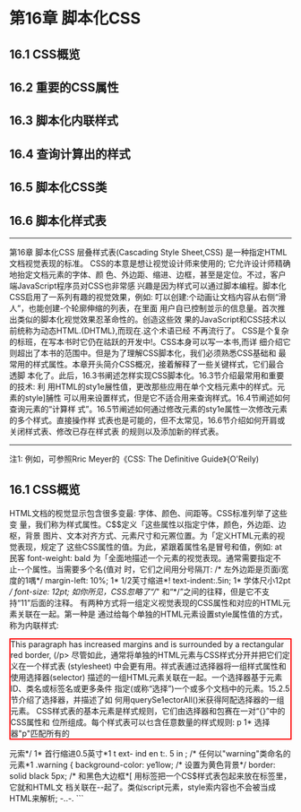 # 第16章 脚本化CSS  
##  16.1 CSS概览  
##  16.2 重要的CSS属性  
##  16.3 脚本化内联样式  
##  16.4 查询计算出的样式  
##  16.5 脚本化CSS类  
##  16.6 脚本化样式表  
---
第16章
脚本化CSS
层叠样式表(Cascading Style Sheet,CSS) 是一种指定HTML文档视觉表现的标准。
CSS的本意是想让视觉设计师来使用的; 它允许设计师精确地抬定文档元素的字体、颜
色、外边距、缩进、边框，甚至是定位。不过，客户端JavaScript程序员对CSS也非常感
兴趣是因为样式可以通过脚本编程。脚本化CSS启用了一系列有趣的视觉效果，例如:
叮以创建:个动画让文档内容从右侧“滑人”，也能创建-个轮廓伸缩的列表，在里面
用户自已控制並示的信息量。首次推出类似的脚本化视觉效果忍革命性的。创造这些效
果的JavaScript和CSS技术以前统称为动态HTML.(DHTML},而现在.这个术语已经
不再流行了。
CSS是个复杂的标班，在写本书时它仍在祜跃的开发中!。CSS本身可以写一本书,而详
细介绍它则超出了本书的范围中。但是为了理解CSS脚本化，我们必须熟悉CSS基础和
最常用的样式属性。本章开头简介CSS概况，接着解释了一些关键样式，它们最合透脚
本化了。此后，16.3书阐述怎样实现CSS脚本化。16.3节介绍最常用和重要的技术: 利
用HTML的sty1e展性值，更改那些应用在单个文档元素中的样式。元素的style]脯性
可以用来设置样式，但是它不适合用来查询样式。16.4节阐述如何查询元素的“计算样
式”。16.5节阐述如何通过修改元素的sty1e属性一次修改元素的多个样式。直接操作样
式表也是可能的，但不太常见，16.6节介绍如何开肩或关闭样式表、修改已存在样式表
的规则以及添加新的样式表。

---

注1:
例如，可参照Rric Meyer的《CSS: The Definitive Guide》{O'Reily)

##  16.1 CSS概览  

HTML文档的枧觉显示包含很多变最: 字体、颜色、间距等。CSS标准列举了这些变
量，我们称为样式属性。C$$定义「这些属性以指定宁体，颜色，外边距、边枢，背景
图片、文本对齐方式、元素尺寸和元罴位置。为「定义HTML元素的视觉表现，规定了
这些CSS属性的值。为此，紧跟着属性名是冒号和值，例如:
at
民客
font-weight: bald
为「全面地描述一个元素的视觉表现。通常需要指定不止--个属性。当需要多个名{值对
时，它们之间用分号隔丌:
/* 左外边距是页面i宽度的1喁*/
margin-left: 10%;
1* 1/2芙寸缩进*!
text-indent:.5in;
1* 学体尺小12pt */
font-size: 12pt;
如你所见，CSS忽略了“/*" 和“*/”之间的往释，但是它不支持“11”后面的注释。
有两种方式将一组定义视觉表现的CSS属性和对应的HTML元素关联在一起。第一种是
通过给每个单独的HTML元素设置style属性值的方式，称为内联样式:
<p style="marg;n: 20px; border: solid red 2px;">
This paragraph has increased margins and is surrounded by a rectangular red border,
(/p>
尽管如此，通常将单独的HTML元素与CSS样式分开并把它们定义在一个样式表
(stylesheet) 中会更有用。祥式表逋过选择器将一组样式属性和使用选择器(selector)
描述的一组HTML元素关联在一起。一个选择器基于元素ID、类名或标签名或更多条件
指定(或称“选择”)一个或多个文档中的元素。15.2.5节介绍了选择器，并描述了如
何用querySe1ectorAll()米获得阿配选择器的一组元素。
CSS样式表的基本元素是样式规则，它们由选择器和包赛在一对“{}”中的CSS属性和
位所组成。每个样式表可以乜含任意数量的样式规则:
p
1* 选择器"p"匹配所有的<p>元索*/
1* 首行缩进0.5英寸*1
t ext- ind en t:. 5 in ;
/* 任何以"warning"类命名的元素*1
.warning {
background-color: ye1low; /* 设置为黄色背景*/
border: solid black 5px; /* 和黑色大边框*[
用<style>和</style>标签把一个CS$样式表包起来放在<head>标签里，它就和HTML文
档关联在--起了。类似script元素，style索内容也不会被当成HTML来解析;
-..-.
```
<html>
<head><title>Test Document</tit1e>
<style>
body{ margin-1eft: 30pX; maIgin-right: 15px; background-color: #fffffff }
p{ font-size; 24px; }
</style>
</head>
<body><p>Testing,testing</p>
</htmI>
```
当一个样式表需要在网站的多个页面巾使用时，通常将其保存在自己的文件中较好，
这个文仆不含任何HTML标签。它可以被引人到HTML页面中。但是，不像script元
索; <sty1e>元素并役有5rc属性。为了在页面中引入样式表，在文档的<head>中使用
<link>标签:
```
<head>
<title>Test Document</tit1e>
<1ink rel="stylesheet" href="mystyles.css" type="text/css">
</head>
```
简言之，这就是CSS的工作方式。关于CSS还有几个值得理解的知识点将在以下几节中
逐一解释。  

###  16.1.1 层叠  

回想一下,在CSS里“C" 代表了“层叠”。该术语指示了应用于文档中任何给定元素
的样式规则是各个“来源”的“层叠”效果;
Web浏览器的默认样式表
文档的样式表
每个独立的HTML元素的sty1e属性
当然，sty1e属性中的样式覆盖了样式表巾的样式，并且文档的样式表中的样式覆盏了
浏览器的默认样式。任意给定元素的视觉表现可能是来自3个来源的一个样式组合。-
个元紫甚至可能匹配样式表小的多个选择器，在此情况下，所有这些选择器的关联样式
属性都将应用到该元素上。(如果不同的选择器为同一个样式属性定义了不同的值，那
么与最具体的选择器相关联的值将覆盖与不那么具体的选择器相关联的值。不过，详细
的解释超出了本书的范围。)
为显示文档元素，Web浏览器“必须”组合元素的styIe属性，包括来自文档样式表小所
有匹配的选择器的样式值。计算的结果是一组实际用于显示元素的样式属性和值。这组
值就是元素的“计篥样式”(computed style)。

###  16.1.2 CSS历史  

CSS是一个相对较老的标雀。CS51在1996年12月被采纳，它定义了具体的颜色、字体,
外边距、边框和其他的基本样式。类似Netscape 4和Jnternet Explorer 4这样的老式浏览
器极力支持CSS1。该标推的第二版(CSS2) 在1998年5月被采纳,它定义了许多高级特
性,最著名的就是支持元素的绝对定位。CSS 2.1澄清和更正了CSS 2,井且它训除了浏
览器供应商从未实现的功能。现代浏览器基本上都完全支持CSS2.1; 但是低于IE 8的IE
还有一些遴漏问题。
在CSS的后继工作中，针对版本3,CSS规恺已经分坼成各和各样的专门化模块，分别来
通过标徙化进程。可以在http://ww.w3.org/Sxyle/CSS/current-work 

中找到CSS规范和T.作
草案。  

###  16.1.3 复合属性  

某些经常在一起使用的样式属性可以组合起米使用一个特殊的复合属性。例如，font-
family.font-size和font-weight属性可以用font的复合属性值一次性设置;
fant: bold italic 24pt helvetica;
同样，border.margin和padding属性就是为元素的每条边都设聋边框、外边距和内边距
(元素和边框之间的空间) 的复合属性。例如，代替使用border属性，可以使用border-
left.border-right、bcrder-top和border-bottom憾性来独立设置边框的每条边。事奕
上，这些属性本身也是复合属性，例如，代替指定border-top.可以分别指定border-
top-color、border-top-style和border-top-width竽属性。  

###  16.1.4 非标准属性  

当浏览器厂商实现非标准CSS属性时，它们用将属性名前加了一个厂商前缀。Firefox
使用-moz-; Chrome使用-webkit-,而IE使用-ms-，它们甚至用这种方式来实现将来会
标推化的属性。有个例子是border-radius属性，它用米指定元素的圆角，在Firefox 3
和Safari 4实验性的实现中使用了前缀。一旦标惟已经充分成熟，Fircfox 4和Safari 5就
移除了前缀。直接支持border-radius。(Chrome和Opera已经支持没有前缀的bordex-
radius很长一段时间了。IE9也支持了没有前缀的border-rad1us,但是在IE 8中即使有
前缀也役有支持。)
在不同浏览器中有不同名字的CSS属性一起工作，你可能发现为一个属性定义一个类方
式比较好;
```
.radius10 {

/= 针对现代浏览器*{
bordeI-Iadius: 10px;
/* 针对FirefDx 3.X */
-mz-border-radius: 10pX;
-webki t- ba rd er- i a d iu s :10px ;
/* 针对Safari 3.2和4 *{

像这样定义一个类叫“radius10”，可以将它添加到任意需要10像素圆角的元素的类上。  
```
###  16.1.5 CSS举例  

例16-1足--个定义和使用了-.个样式表的HTML文件，它说明了标签名、类和]D的选择
器，并凡还有:个通过sty1e属性定义内联样式的示例。图16-1显示了它在一个浏览器中
是如何這染的。
张的道张通觉通道鱼的密盐数就实然速治源绝改域滥激道的遂
题Bt
Hrefox~[ 了htp :lcalho..ssexample htm! 中]
阎@圜~ !vFedbacKv
iliocalhost:8OcoFesSexaTiple ?tnl:?v{c]{ wc
Cascading Style Sheets Demo
i Warning
This is a warning! Nottce how 北t grabs.
your attention :with its bqld text and
brlght colors.Also notce that.the
heading is,centered and 垃blie italilcs,
TH$ PA RACRAPH !S CENTERED
AND AFPEARS N UPPERCASE LETTERS.
kecB we explicitly use 81:Tlin8 slyi& Lc averide 山upp8[ca89 Jellars.
图16-1;一个应用了CSS的Web页面
例16-1: 定义并使用层叠样式表
```
< he a d >
<style type="text/c5s">
/* 指定标题文本显示为蓝色、斜体*1
h1,h2{ color: blue; font-style: italic }
任 何c las s="HARN ING" 的 元栾 显 示 为 大号、加眾 文 牟,
它有很宽的外边距、黄色背景和宽的红色边惟
.WARNING {
font-we Ig ht: bol d ;
font-size: 15%;
margin: 0 1in 0 1in; 1中上右下左*/
background-color: ye11ow;
border: so1id red 8px;
4条边都是10像紊*/
padding: 10px;
class="WARNINC"的元案里面的h1或h2标签内的文本，除了蓝色，还应该居中显示
.WARNING h1,.WARNING h2{ text-align: center }
1* id="special"的元累大写、居巾显示*/
#special {
text-align; center;
text-transfoxm: uppercase;
</style>
</head>
<body>
<h1>Cascading Style Sheets Demo</h1>
<div class="WARNING">
<h2>Warning</h2>
This is a warning!
Natice how it grabs your attention with its bold text and bright colors.
Also notice that the heading is centered and in blue italics.
</div>
p id="special">
This paragraph is centered<br>
and appears in uppercase letters.<br>
< span styl e= " t ex t- t ran sform: nc ne" >
Here we explicitly use an inline style to overtide the uppercase letters.
</span)
</p>
```
<table style="border:1px solid #ccc">
<tr><td>
<h3>前沿的CSS</h3>
当我在写本章时，CSS正在进行一场变革，现代浏览器厂商正在实现一些强大的新
样式属性;bordex-radius.text-shadow、box-shadow和column-count。还有一个
革命性的CSS断特性是Web宇体: 利用CSS的@font-face规则可以下载并使用自定
义字体。(参见http://code.google.com/webfonts 

: 可以在Web上免费使用所选的字
本，并提佚了一种从Gogle的服务器下载的方便机制。)
CSS中另外一种革命性的发展是CSS过渡。这是一个规范草案，它能自动将脚本
化的CSS样式转换成乎滑的动画过渡。(当广泛地实现后，它将大大减少类似在
16.3.1节展现的需要CS$的动画代码。) 除了IE、C$S过渡在现代浏览器中都实现
了，但它的样式属性仍然需要加厂商前缀。CSS动哲的相关建议: 将使用CSS过渡
</td></tr>
</table>
作为一个定义更加复杂的动画时序的起点。CSS动画当前只有在基子Webkit的浏览
器上实现。过渡和动画在本章中都不会提到，但Wcb开发者应该引起注恋。
另外一个CSS草案是CS$变换,Web开发者也应该引起注意。它允许对任何元素应
用任意的2D仿射变换{用一个矩阵表示旋转。缩放、转换或任意组合)。所有的
现代浏览器(包括IE 9及高版本) 使用厂商前缀都支持该草策。Safari甚至支持一
个允许3])变换的扩展，但是其他厂商是否追随它们的脚步还不得而知。  

##  16.2 重要的CSS属性  

对客户端程序员来说。最重要的CSS特性是那些指定文档中每个元素的可见性、尺寸和
精确定位的属性。其他CSS扇性允许指定堆叠次序.透明度、裁剪区域、外边距、内
边距、边框和颜色。为了脚本化cSS,理解这些样式属性的工作原理是非常重要的。
表16-1做了总结，在本节以下内容中将做详细地阐述。
表16-1: 重要的CSS样式属性
描述
属性
抬定元素的定位类型
positicn
指定元素k.左边缘的位置
top、left
指定元素下右边缘的位置
bottom.right
指定元素的尺寸
width,height
指定元素相对于其他董彝元素的“堆叠次序”，定义了元
z- index
素定位的第三个维度
指定元系是否以及如何显示
display
指定元素是否可见
visibility
定义元素的“裁剪区域”，只显示元索在区域内的部分
c1ip
指定元索比分配的空间要大时的处埋方式
overf1ow
指定元素的空白和边框
margin.border.padding
指定元素的背景颜色或图片
background
捐定元紫的不透明度(或半透明应)，它足CSS3的属性,
opacity
有些浏览器支持，IL中另有他迭  

###  16.2.1用CSS定位元素  

CSS的position属性指定了应用到元素上的定位类型，如下是4个可能出现的碱性值:
static
默认属性。指定元素按照常规的文档内容流(对多数西方语言而言就是从左往右、
从卜到下) 进行定位。静态定位的元寨不能使用top、1eft和类似其他属性定位。
欲对文档元素使用CSS定位技术，必先将其position属性设置为除此之外的其他3
个属性值。  

absolute  

国
该值指定元素是相对于它包含的元素进行定位。相对于所有其他的元素，绝对定位
的元素是独立定位的，它不是静态定位的元素中文档流的一部分。它的定位要么是
相对于最近的定位祖先元素，要么是相对于文档本身。
fixed
该值指定元素是相对于浏览器窗口进行定位的。固定定位的元素总是显示在那里，
不会随着文档其他部分加滚动。类似绝对定位的元素，固定定位的元素和所有其他
元素是独立的，它不是文档流的一部分。大多数现代浏览器支持固定定位，除了
IE6。
relative
当position属性设置为relative,元素按照常规的文档流进行布局，它的定位相对
于它文档流中的位置进行调整。系统保留着元素在正常文档流中的空间，不会因为
要填充空间而将共各边合拢,也不会将元素从新的位置“推开”。
一I设置了元素的position属性为除了static以外的值，就可以通过元素的left、top.
right和bottom属性的一些组合指定元素的位置。最常用的定位技术是使用1eft和top属
性指定元素的糸边缘到容器(通常是文档本身) 左边缘的距离，元素的上边缘到容器上
边缘的距商。例如，要放置-个距离文档床、卜边缘各100像素的元素,可以在sty1e属
性中指定如下CSS样式;
<div style="position: absolute;
left: 100px; top: 100px;">
如果元素使用绝对定位，它的top和1eft属性应该解释为它是相对于其position属性
设置为除static值以外的祖先元素。如果绝对定位的元素没有定位过的祖先，则它的
就是相对于文档左上角的偏移量。如果你想
top和1eft属性使用文档坐标进行度显
相对于一个属于常规文档流中的容器绝对定位一个元素，则将容器的position指定为
relative,top和1eft指定为OPX。这就让容器变成了动态定位。仙它仍留在文档流中原
来的位置。任何绝对定位元素的子元素都相对于容器进行定位。
虽然使用left和top指定元素的左上角位置是最常见的定位方法,但也可以使用bottom利
right抬定元索相对丁容器的下和右边缘进行定位。例如，让一个元素的右下角就在文
档的右下角进行定位(假设元素没有嵌套在其他动态元素中》，使用如下样式:

position: absolute; Iight: 叩x; bottom: 0px;
定位一个元素让共右、上边缘相对于窗口方、
上边缘各10像案，并且不随文档的滚动而
滚动，可以使用如下样式:
position; fixed; right: 10pX; top: 10pX;
除了定位元素以外，CSS允许指定它们的尺寸。这通常通过指定width和height样式属性
的值完成。例如，以FHTML代码创建了一个绝对定位的空元索。它的width,height和
background-co1or属性使得它看上去显示为一个蓝色的小方块:
<d1v style="pasition: absolute; top: 10px; left: 10px;
width: 10px; height: 10px; background-color: b1ue">
</div>
另外一种指定元素的宽度的方祛是同时指定1eft和right属性。同样,通过指定top和
bottom属性来指定元素的商度。但是，如果同时指定left.right和width,那么width属
性将覆盖right属性; 如杲元素的高度重复限定，height属性优先fbottom属性。
请牢记，没必要给每一个动态元索指定以寸，某些元紊(如图片} 具有固有火寸。t而
且，对包含文本或其他流式内容的动态元素通常指定想要的宽度就足够了，让元素内容
布局来自动决定它的高度。
CSS指定位置和大小属性是有单位的。在上面的例子中，定位和尺小属性值以“PX”结
尾，代表像素。也可以使用英寸(“in”)，厘米(“cm”)、点(“pt”)和字体行
高(“em”，一种当前字体行高的度量)。
相对于使用上面的单位来指定绝对定位和尺寸; CSS也允许指定元素的位置和以寸为其
容器元素的百分比。例如，以下HTML代码创建了一个黑边框空元素，它的宽度和高度
为其容器元素(或是浏览器窗口) 的50%，居中显示;
```html
<div style="pasition: abso1ute; left: 25%; top: 25%; width; 50%; height: 50%;
bordeI: 2px so1id black">
</div>  
```

**1.第三个维度: z-index**  

如你所见，left、top.right和bottom属性是在容器元素中的二维坐标中指定X和Y坐
标。z-index属性定义了第三个维应; 它允许指定元素的堆番次序，并指示两个或多个
重森元素中的哪一个应该绘制在其他的上面。z-index默认为0，可以是正或负的整数。
当两个或多个元素重叠在--起时，它们尼按照从低到高的z-index顺序绘制的。如果重叠
元素的z-index值一样，它们按照在文档中出现的顺序绘制，也即最后一个重叠的元素显
示在最上面。
注意，z-index只对兄弟元素(例如，同-个容器的子元素) 应用堆叠效果。如果两个
元素不是兄弟元素之间的重整，那么设置它们的z-index属性无法决定哪。个显示在最
上面。相反，“必须”设置这两个重叠元素的兄弟容器的z-index属性来达到目的。
非定位元紊(例如，默认使用position: static定位) 总是以防止重桑的方式进行布
局，因此z-index.属性不会应用到它们上面。尽管如此，它们默认的z-index值为0，这意
味着z-index为止值的定位元素显示在常规文档统的上面，而z-index为负值的定位元素
显示在常规文档流的下面。  

**2.CSS定位示例; 文本阴影**  

CSS规范包含一个text-shadow萬性以在文本下产生阴影效果。许多现在的浏览器都戈
持该效果，仙是可以用CSS定位属性实现类似的效果，只要垂复输出这段文本并重新定
义以下祥式;
<1-- text-shadow属性白动产生阴影效果-.>
<span style="text-shadow: 3x 3px 1px #8">Shadowed</span>
<l-- 这里我们利用定位可以产生相同的效聚-->
<span stylen"position:relative;">_...
<!-- 这里是投射网影的文本-->
5h a dowed
<span style="position :absolute; top;3px; left:3px; z-index:=1; co1or; #868">
<l~- 这里是阴影-->
Shadowed
</span>
</span>
需要投射阴影的文本包衰在根对定位的<span>标签巾，不用设置其他定位属性，所以文
本显小在其止常的位置上。阴影位于一个绝对定位的<span>中,它包含在上面那个相对
定位的<span>中，这样z-index属性确保阴影在其文本的下面。  

###  16.2.2 边框、外边距和内边距  

CSS允许指定元素周围的边框、外边距和内边距。元素的边框是一个围绕(或部分围
绕) 元紊绘制的矩形(或者CSS3中的园角矩形)。属性还允许指定边框的样式、颜色和
厚度:
border: solid black 1px; 1* 绘制一个1像素的黑色实线边框*/
border: 3px dotted red; /$ 绘制--个3像素的红色点线边框*!
可以用单独的CSS属性指定边框的宽度、样式和颜色，也可以抬定元素的每条边的边
框。例如，要绘制元素下面的一条线，只要简单地抬定它的border-bottom属性。甚
至可以为元素的单彩边指定宽度、样式和颜色，如border-top-width和border-left-
color属性。
在C$S3中.可以通过border-radius属性指定國滑边框的所有角，也可以用更明确的属
性名设置单独的圆角。例如;
border-top-right-radius: 50px;
margin和padding属性都指定元素周田的空白空间。主要的区.别在十，margin指定边框外
面一边框和柑邻元素之间的空间,mipadding指定边框之内-
-边框和元素内容之间的
空间。外边距提供了常规文档流中(可能有边框的} 元素和它的“邻居”之间的视觉空
间。内边距保拚元索内容和它的边框在视觉上分离。如果元素内没有边框，内边距往往
也是没有必要的。如果元索是动态定位的，而不是常规文档流的-部分，它的外边距就
无火要自了。
使用margin和padding属性指定元素的外边距和内边距:
margin: 5px; padding: 5px;
也可以为元素单独的边指定外边距和内边距:
margin-1eft: 25px;
padding-bottom: 5px;
或者可以用margin和padding属性直接为元素所有的4条边指定外边距和内边距。首先指
定上边的值，然后按照顺时针方式设置: 上、右、下和左边的值。例如，以下代码显示
了给心素的4条边设置了不向的内边距值，两种方式恐等价的。
padding: 1px 2px 3px 4px;
/* 以上代码等价于以下4行代码*/
padding-top: 1px;
padding-right; 2pX;
padding-battom: 3px;
padding-left: 4PX;  

###  16.2.3 CSS盒模型和定位细节  

以上描述的margin.border和padding等样式属性在脚本化时很可能不经常使用。因为它
们是CSS盒模型(box modcl) 的一部分，而为了真止理解CSS定位属性，应该理解这个
盒模型。
图16-2说明了CSS盒模型与有边框和内边距元素的top、left.width和height等意义的
视觉解释。
图16-2显示了个绝对定位的元素嵌套在一个定位的容器元素中。容器利包含的元素都
有边框和内边距，图例说明了指定容器元素每条边的内边距和边框宽应的CSS属性。往
意外边距属性并没有图示; 外边距与绝对定位的元素无关。
420! 第16章

---
上边棍宽度
右 边框宽度
上内边距
子内容区娩
高度
容器内容区域
|左内达距
左内边距
灾度
"- *。。:
I:内法距
左边摳充良
下边框宽度
图16-2: CSS盒模型: 边框、内边距和定位属性
图16-2也包含了其他重要的信息，首先，width和height只指定了元索内容区域的尺寸，
它不包含元素的内边距或边框(或外边距) 所需的任何额外空间。为了确定有边框元素
在屏幕上的全尺寸，必须把元素的宽度加上左右两边的內边此[和左右两个边框宽度，把
元素的高度加上上下两边的内边距和上下两个边框究度。
其次，left利top属怍指定广从容器边框内侧到定位元素边框外侧的跑离。这些属性不
是从容器内容区域的左上角开始度量的，而是从容器内边距的左k角开始的。同样，
right利lbottom属忻是从容器内边跑的右下角丌始度量的。
有一个例子背楚地说明了这一点。假设已创建一个在内容|区域凶周有10像索内边距利
5像素边框的动态定位的容器元素。现假设要动态定位一个容器中的子元素。如果将其
1eft属性设置为“OPX”，你会发现子元素的左边缘正好靠在容器左边框的右边，这样
子元素覆益了容器的内边距，本意是要留出空白(指定容器内边距的目的)，而空白却
没有了。如果想在容器内容区域的左上角定位子元素，就必须将其1eft和top属性指定
沩“10px'  

**边框盒模型和bax-sizing属性**  

标准CSS盒模型规定width和height祥式属性给定内容区域的尺小，并且不包含内边距
和边框。可以称此盒榄型为“内容盒桢型”。在老版的[里和新版的CSS中都有一些例
外，在IE 6之前和当比6~8在“怪异桢式”下显示一个页而时(页面中觖少<!DOCTYPE>
或有一个不够严格的doctypel); w1dth和height属忻确是包含内边距和边框宽度的。
脚本化CSS
421

---
IE的行为是一个bug.但足IE的非标准盒模型通常也很有用。认识到这一点，CsS3引[进
了box-sizing属性，獸认值是content-box,它指定了上面描述的标准的盒模型。如果
巷换为box-sizing:border-box,浏览器将会为那个元素应用1E的盒模型，即width和
height属性将包含边框和内边距。当想以百分比形式为元素设置总体火寸，又想以像素
单位指定边框和内边距时，边框盒模梨特别有用:

box-sizing属性在当今所有的浏览器中都支持,但是还没有不带前缀通用地实现。在
Chromc和Safari中,使用-webkit-box-sizing。在Firefox中，使用moz-box-sizing。任
Opera和E 8反其更高版本中，叮以使用不带前缀的box-sizing.
边框盒模型在未来CSS3中的--个叮选乃案是使用盒千尺寸的计算!值:

在IE 帅支持使用calc()计算CSS的值，任Firefox 4为-moz-calc()。  

###  16.2.4 元素显示和可见性  

两个CSS属性影响了文档元素的可见性; visibilityildisp1ay。visibility属性很简
单: 当共值设置为hidden时,该元素不显示; 当共值设置为visible时，该元素显示。
display属性更加通用，它用来为接收它的容器捐定元素的显示类型。它指定元素是否
是块状元素、内联元素、列表项等。但是，如果display设置为none,受影晌的元素将不
显示，甚至根本没有布局。
visibility和ldisp1ay属性之间的差别可以从它们对使用静态或相当定位的元索的影响
中看到。对丁一个常规布局流中的元素，设置visibility属性为hidden使得元耘不可
见，但是在文档布局中仍保留了它的空间。类似的元素可以重复隐藏和显示而不改变
文档布局。但是，如果元素的disp1.ay属性设置为none,在文档布局中不再给它分配空
间，它各边的元素会合拢，就当它从来不存在。例如，在创建展开和折叠轮廓的效果时
display属性很有用。
visibility和disp1ay属性对绝对利固定定位的元素的影响是等价的，因为这些元素都不
是文档布局的一部分。然而，作隐藏和显示定位元素时一般首选visibility属性。
往意,用visibility和disp1ay属性使得冗素不可见没什么意义，除非便用JavaScript动
态设置这些属性让元素在某-_刻叮见! 将在本章后续内容中看到如何实现这种技术。  

###  16.2.5 颜色、透明度和半透明度  

可以通过CSS的color属性捐定文档元素包含的文本的颜色，并叮以用background-color
属性指定你何元素的背景颜色。早些时候，我们看到叮以用border-color或bordex复合
萬性指定元素边框的颜色。
好
针对边框的讨论包含一些例f,使用常见颜色的英文名字(如“red”和“black”) 来
直接指定边框的颜色。CSS支持若干英文颜色名宇，但是在CSS中更一般的捐定颜色的
沿必是使用十六进制数分别指定组战颜色的红、绿和蓝色分量，每个分量可以使用--位
或两位数字。例如:
#00000
/* 黑色*/
/* 点色*/
#fff
/* 亮红色*/
Hf00
/* 黑噼不饱和蓝色*1
#404080
浅灰色*
#cCC
CSS3也为指定RGBA色彩空间(红、绿、蓝色值加上指定颜色透明度的alpha值) 日
的颜色定义了语法。所有现代的浏览器(除了1E) 都支持RGBA，期待在IE 9川!也能
支持。CSS3也定义了对HSL (色相一饱和度一值) 和HSLA颜色规范的支持。它们在
Firefox、Safari和Chromc印I都支持，除了lE。
CSS允许指定元素确切的位置、尺寸、背景颜色和边框颜色，因为能绘制矩形和(当减
少高度和宽度时) 水平.垂直线条它有了基本的图形能力。本书上一版本包含了一个利
用CS$图形的柱状图例子,但在本书中它被<canvas>元素扩展的属性所替代。(参见第
21章吏多关于脚本化客户端图形的内容。
除了background-color属性，也可以为元素指定背最图像。background-inage属性指定
使用的图像，background-attachment.background-position和background-repeat属性
指定如何绘制该图像的一些高级细节。复合属性background允许一起指定这些属性值。
利用这些背景图像属性可以创建有趣的视觉效果，介绍它们超出了本书的范围。
如來没有为元萦指定背景颜色或图像，它的背景通常透明，理解这点非常重要。例如，
如來一个<div>绝对定位在常规文档流中一些已存在的文本上方，默认情况下，文本将
透过<div>元索显示出来。如果<div>同时包含了自已的文本，字母将重遵在一起而变得
模糊不清。尽管如此，默认情况下不是所有的元素都是透明的。例如，具有透明背景的
表单元素看起来不透明，并且元素(如<button>) 有默认的背景颜色。用background-
color属性可以覆盖默认颜色，如果强烈要求可以将其显式设置为“transparent"
到目前为止所讨论的透明度其实是非此即彼的: 元素的背景不是全透明就是全不透明
的。指定元素(内容的前最和背最) 为半透明也是可能的(示例见图16-3)。用C:SS3的
opacity属性来处理，该属怍值是(~ 1之间的数字，1代表100%不透明(默认值)，而
0代表0%不透明(或100%透明)。opacity属性在当今所有浏览器中都支持，除了1F。
IE提供类似的可选方式: 1E特有的filter属性。让元素75%不透明，可以使用以下CSS
样式;
/* 透明度，C553标准属性*/
opacity:.75;
filter: alpha(opacity=75}; /* IE透明度，往意没有小数点*/  

###  16.2.6 部分可见:overflow和clip  

visibility属性可以让文档元索完全隐發。iuoverf1ow利lclip属性允许只显示元素的一部
分。overflow属性指定内容超出元素的大小{例如，用width和height样式禹性抬定) 时
该如何显示。该属性允许的值和含义如下所示:
visible
默认值。如果斋要，内容可以益出并绘制在元素的边框的外面。
hidden
裁剪掉和隐藏遊出的内容，即在元素尺寸和定位属性值定义的父域外不会绘制
内容。
SC ZO11
元索一直显示水平和垂直滚动条。如果内容超出元素尺寸，允许用户通过滚动来查
看额外的内容。此属性俏负贞文档在计算机屏幕中的尿示，例如，打印纸质文档时
滚动条是没有意义的。
auto
壤动条只在内容超出元蓊尺寸时显示，而非一直显示。
ovexf1ow属性允诈指定当内容超出元素边框时该如何显示，而c1ip属性确圳地指定了应
该显示元素的哪个部分，它不管元素是否溢出。在创建元素渐进显示的脚本效果时候该
属性特别有用。
c1ip属性的值捐定了元素的裁剪区城。在CSS2中，裁剪区城是矩形的，不过clip属性的
语法预留了开放的可能，该标准将米的版本将支持除了炬形以外其他形状的裁剪。clip
属性的语祛是:
rect{top right botto Ieft}
相对于元索边框的左上角，top.right.bottom和1eft 4个值指定了裁剪矩形的这界。
例如，要只显示元素的100 X 100像素大小部分，可以赋予该元素style属性:
sty1e="cl1p: rect(opx 100px 100pX 0px);"
注意，圆括号中的4个值足长度: 所以“必须”包含明确的单位，如PX代表像素。不允
许使用百分比。可以指定负值，让裁剪区城超出为尤素指定的边框凡寸。也可以为任何
4个值使用auto关键字来指定裁剪|x城的边缘就是元素边框的对应边缘。例如，用style
属性指定只显示元素最片边的100像素:
5tyle="clip: Iect(auto 100px auto autp);"
注意，值之间没有逗号，哉剪区域从上边缘卅始顺时针设置。将c1ip设置为auto来停用
裁剪功能。  

###  16.2.7 示例: 重叠半透明窗口  

本节用- 个展示很多讨论过的CSS属性的例「来结束。例16-2用CSS在浏览器窗口中创
建滚动、重叠和半透明的视觉效果。视觉效果如图16-3所示。
Firefbxv 门http /calho..O/windows.hbml /..._.......................___
oe
华:
Whtlp://calhost:B000ow vigC v 业通僵圜~ 如vFeedbackw
.ThIs z another window.亲
z~index puts i on top of thfo
other one.i CSS :styles 立ake its
eotent-aF6&pangHuoout tn.!
hoowore
browsers; that support th时，
图16-3; 用CSS创建的窗口
例子代码不包含JavaScript代码和事件处理程序，因此无法和窗口进行交互(除了可以滚
动它们)，但是足以证明CSS可以达到的强大效果。
例16-2: 用CSS显示窗口
```
< 1DOCTYPE html>
<head>
<style type="text/css">
/$*
This is 日csS stylesheet that defines three style rules that' we use
effect ，.
dy of the document to ceate a
int
e bo
"window" visua]
The rules use positicning properties to set the overall size of the vindow
and the psition of its components.Changing the size of the window
requires careful changes to position1ng properties in all three zules.
div.window{ /* 指定窗口的尺寸和边框*/
/* position在其他地方指定*}
positian: absolute;
width: 300px; height: z00px;/* 窗口尺寸，不含边框*/
border: 3px outset gray;
/* 往总3D"outset" 边框效果*{
div.titlebar{ !* 指定标题栏的定位、尺寸和栉式*/
/* 它是定位元素*!
position: absolute;
/* 标题栏18px + 内边距利边框*1
top: 0px; height: 18px;
290 + 5px 左、右内边距山300 */
width: 290px;
/半标题栏颠色*/
background-color: #aa;
border-bottom: groove gray 2px; /* 标题栏只有底部边框，
padding: 3px 5px 2px 5px; /* 顺时针值: top.xight.bottom.left */
font: bold 11pt sans-serlf; /* 标题栏字体*!
div,content{ /* 指定窗口内容的尺寸、定位和滚动*/
它是定位元泰*|
position: absolute;
/* 18px标陋+2px边框+3px+2px内边距申
top: 25PX:
/* 200px总共-25PX标题栏~10px内边昨*/
height: 165px;
/* 300px宽|- 10px内边距*1'
width: 290px;
5Dx;
padding
4条边上都有空间*/
*/
1* 如果需娑显示禳动条*/
overflow; auto;
background-co1or: #fff;
/* 歇认闩色背戢*/
div.translucent {/" 此类让: 窗口部分透阴*/
/* 适明度标徜样式*1
pacity:-75;
filter: alpha(opacity=75); /* IE的透明变*!
<1sty1e>
</head>
<body>
<!..定 义一个窗口:"window' div有一个标题栏和-->
<!-~ 尖内是一个内容div。往意，如何设買定位-->
<!--一个扩充丁样式表的style属坐-->
<div class="window" sty1e=
eft: 10pX; top: 10pX; Z-index; 10;">
<d1v class="titlebar">Test Nindow</div>
<div class="content">
1<br>2<br>3<br>4<br>5<br>6<br>7<br>8<br>9<br>0<br><!-- 者千行-- >
1<br>2<br>3<br>4<bI>5<br>b<br>7<br>8<br>9<bI>0<br><!-展示滚动-->
< /d iv>
</div>
<!-- 定义另--个窗口: 用不同的定位、颜色和宁体重量-->
<div class="window" style="left: 75px; tap: 110px; z-index: 20;">
<div class="titlebaI">Anothet Windaw</div>
<div class"content translucent"
s ty le="ba c kgIo un d- co 1o r :#c c c; font-we igh t :bol d ;" >
This is another window.Its <tt>z-index</tt> puts it on top of the other one.
C$S styles make its content area translucent; in browsers that support that.
< /div>
州
</div>
```
该例子主要的不足是样式表将所有窗口的尺寸固定了。山丁窗口的标题栏和内容部分
“必须”在整个窗口中精确地定位，因此“个窗口凡寸的变化需要改变定义在样式表的
二条规则巾的各种定位属性的值。这对千- 个静态HTML文档很难做到，如果使用脚本
来设置所有必要属性值并不是很难。该主题将在下:节中探讨。  

##  16.3 脚本化内联样式  

脚本化CSS最直截了当的方法就是更改单独的文档元素的sty1e属性。类似人多数HTML
属性，sty1e也是元素对象的属性，它可以在JavaScript中操作。但是style属性不同寻
常:它的值不是字符串，f是一个CSSStylcDcclaration对象。该sty1e对象的JavaSeript
属性代表了HTML代码中通过style指定的CSS属蚀。例如，让元泰e的文本变成大殳.
加粗和蓝色，叮以使用如下化码设置font-size.font-weight和color等样式属性对应的
JavaScrip!属性:
```
e.style.fontSize= "24pt";
e.style.fontWeight ="bold";
e.sty1e.co1or = "blue";
```

<table style="border:1px solid #ccc">
<tr><td>
<h3>名字约定;JavaScript中的CSS属性</h3>
很多CSS禅式属性(如font-size) 在名字中包含连宇符。在JavaScript中,连宇符
是减号，所以不能书写以下表达式:
e.style.font-size="24pt*; !! 话祛错误!
因此，CSSSty1eDeclaration对象中的属性名和实际的CSS腾性名有所区别。如采
一个CSS属性名包含一个或多个连字将，CSSSty1eDec1aralivn属性名的格式应该
是移除连字符，将每个连宇符后面紧接着的宇母大等。这样。CSS属性border-
left-width的值在JavaScript 中通过borderL.eftWidth属性进行访问，CSS属性font-
family的值用如下代码访问:
e. s ty le. font Fam ily =" san s- sexif" ;
另外，当一个CSS属性(如f1oat属性) 在JavaScript中对应的名字是保留字
时，在之前加“css" 前缀来创建合法的CSSStyleDeclaration名字。由此，使用
CS$StyleDeclaration对象的cssFloat属性米设置或查询元案的CSS f1oat属性。
</td></tr>
</table>
使用CSSStyleDeclaration对象的sty1e属性时，记住所有的值都应该是字符串。岱样式表
或(HTML} style属性中，可如下书写:
position; absolute; font-family: sans-serif; background-colar: #fffff;
用JavaScript为元素e完成问样的事悄，需将值放在引号中;
e.style.position = "absolute";
“
e.style.fontFamily u"sans-serlf";
e.style.backgroundColor= “#fffff;
往意，分号在宇符申的外面，它们只是JavaScrip中常规的分号，CSS样式表中使用分号
并不是用JavaScript设置的宁符申值的、部分。
而且，记住所有的定位属性都需要包含单位。因此，如下代码设置1eft属性是错误的:
1l 错误」它是数字而不是字符审
e.style.left 土300;
11错误; 觖少单位
e.$ty1e.left= "300";
在JavaScript中设墅样式属性就像在样式表里一样，单位是必需的。设置元素e的1eft属
性值为300像素的正确做法是;
e.sty1e.1eft = "300px";
如果通过计算的值来设置left属性，需要保证任最后增加单位:
e,sty1e.left= (xO + left_margin + left_border + left_padding) +"px" ;
注意,作为加k字符串单位的副作用，计算的数值结果会转换成字符串。
回想下，‘些CSS属性(如margin) 恳margin-top.margin-zight、maxgin-bottom和
margin-1eft的复合属性。CSSSty1eDeclaration对象也有与之对应的复合属性。例如，也
能像这样设置margin属性:
e.style.margin = topHargin +“PX“+ rightMargin +"
bottomMargin + "px “+ leftHargIn +"px";
独立设置4个margin属性位更加便捷:
e.style.marginT叩口topMaxgin +"px";
"px";
e.style.marginRight= IightHargin +
第16章
428 |

---
e.sty1e.maginBottom = bottom'argin +"px";
e.sty1e.marginLeft = lefthTgin +"px"
ITML元素的sty1e属性是它的內联样式，它覆盖在样式表中的任何样式说明。内联榉式
般在设置样式值时非常有用，就像上面的例子4!所做的一样。CSSS(ylcDeclaration对
象的属性叮以理解为化表内联样式，但是它只返回有意义的值; JavaScript代码已经设置
过的彼或者HTML元素显式设置了想妥的内联祥式的值。例如，文档可能包含一个样式
表以设置所有段落的左外边距为30像素，似是当在读取段落元素的marginLeft属性时。
会得到-- 个空宁符串，除非该段落有个sty1e属性覆盖了样式表中的设置。
读取元素的内联样式特别困难，对sty1e属性来说须包含单位，对复合属性来说: 花貞
正使用这些值的时候。代码不得不包含非同寻常的CSS解析能力。总之，元素的内联样
式只在设置样式的时候有用，如果需要查询元素的祥式，就要使用计算样式，这将在16.4节中讨论。
有时，发现作为单个字符串值来设置或查询元素的内联样式反而比作为
CSSStyleDeclaration对象更加简单。为此，可以使用元素的getAttribute()和
setAttribute( )方法或CSSStyleDeclaration对象的cssText属性来实现:
11两考都可设置e的样式属性为宇符申5
e,setAttribute("style"; s};
e.style.cssText = 5;
11两者邵可查询元索的内联烊武
s= e,getAttribute("style"};
= e.style.cssText;
CSS动画
脚本化的CSS最常见的用途之一是产生视觉动画效果。使用setTimeout()或
setInterval() (见14.1节) 重复调用两数来修改元素的内联样式达到目的。例16-3用
两个函数shake()和fadeQut()来举例说明。shake()将元隶从一边到另一边快速移动或
“震动”，例如，当输入无效的数据叶，它吸引用户的注意力。fade0ut{)通过指定的时
间(默认是500亳秒) 降低元素的不透盯度; 使得元素谈出和消失。
例16-3: CSS动画
/ 将e转化为相对定位的元素，伙之左布“震动”
l! 第一个参数可以是元来对象或者元素的id
!1如果第二个参数是迫数，以e为参数，它将在动画结束时调用
11第三个蜜数指定e哀动的距离，默认是5像菊
l1第四个黍教指定震动多久，默认是500毫秒
function shakc(c; oncomplete; distance,time) {
11句柄畚数
"string") e = document.getElementById(e) ;
if (typeof e===
if (!time} time = 500;
if (Idistance) distance= 5;
11保存e的原始style
var 吖iginalStyle = e.sty1e.cssText;
11使e相对定位
e.style.positlon="relative"
11往寇1动丽的开始时间
var start= (neW Date()}.getTIme();
11动画开始
aniuate()i
11丽数检查消耗的时间，并更新e的位置
11如果动画完成，它将e还谅为原始状态
11否则，它观新e的位置，安排它自身蛋新运行
function animate() {
var now = (new Date())-getTime();
11得到当前时问
// 从开始以来消耗了多长时间]?
ar elapsed = nov-start ;
1l 是总时间的几分之几?
var fraction = elapsed/time;
/1如果动画未完成
if {fraction < 1) {
11作为动画完成比例的函数，计算e的x位置
11使刖正弦函教将完成比例乘以4pd
/1所以，它亲回往复两次
var x= distance * Math.sin(fraction*4*Math.pI);
e.sty1e.left = x +"px";
1! 布25驱秒后或在总时间的最后尝试再次运行函数
// 目的是为了产生每秒40帧的动画i
setTimeout( anim 北 B ,Math. m in( 25 I t ime- elapsed)) ;
/! 否则，动画完成
else {
e.sty1e.cssText ■originalStyle // 恢复点始样式
if (oncomplete) ancomplete(e); 11调用完成后的阿调函数
11以必秒级的时闭将e从完全不透明祯出判完全透州
/1在调用丽数时似设e是完全不透明的
。
11oncomp1ete尼个可选的函数，以e为黎数，它将在动阃结束时调用
/1如果不指定time.默认为500毫秒
11该丽数在IE巾不能正常工:作，但也可以修政得能T:作，
11除了opacity,IE使用非标准的fi1ter属性
function fadeOut{e,oncomplete,time)
if (typeof e== "stxing") 巳= document.getElementById(e);
if (!t1me) time 。
500;
ll 使用Math.sqzt作为一个简单的“缓动函数”来创建动画
11精巧的非线性:开始谈出得比较快，然后缨慢了、些
VaI ease= Math.sqrt;
var start = {new Date()).getTime();
11茁意: 动画开始的忖间
andmate();
11动画开始
funct1on animate{) {
new Date())-getTime()-start; 11褙耗的时问
var elapsed=
vaI fraction= elapsed/time;
/1总时间的兀分之儿?
f (fzaction < 1){ I1如果动雨米完成
var opacity = 1- ease(fraction); 11计奠元隶的不透明度
第16章
430

---
e.style.opacity= String(opacity); 11设省在c上
11调度下-- 帧
$ ctT1me out (a nima te ;
Math,nin(25,tine-elapsed)};
11否则，动画完成
else
11使e光全透明
.style.opacity ="O";
if (ancomplete) oncomplete(e); 11调川完成后的回调呸数
shake()和fade0ut()都能接收可选的回调的数作为第二个参数，如聚指定了，当动画结
束时函数将被调用。该动画元素将作为回调函数的参数传递进去。下面的HTML代码创
建了一个按钮、当单击时，它左右震动并祯出:
<button onclicke"shake(this,fade0ut) ;">Shake and Fadec/button>
注意，shake()和fadeQut()示例闲数之间非常类似。都能作为类似CSS属性动画的模
板。客户端类库(如jQuery) 通常支持颅定义视觉效果。因此,除非想创建特别复杂
的视觉效果,实际上不用写类似shake()的动画的数。Scriptaculous是早期.个值得往
意的类库，它是为Prototype框架设计的。更多信息请访问tp://cript.aculo.us/#lhtp 

://
ycripty2.com 

/。
为了避免使用任何脚本，CSS3的过渡模块定义了在样式表中指定动画效果的方式。例
如，为了替代定义类似fadeQut()这样的闲数，可以使用如下的CSS:
.fadeable {transition: pacity.5s ease-in ]
它指定了在任何时刻“fadeable? 元素的opacity萬性会变化，该变化会任半秒内用非线
性缓动函数的动画(当前值和新值之间) 来过渡。CSS让渡还未标准化，但是乜经在
Safaril(Chrome中用-webkit-transition属性实现了一段时间。在写书的这段时间里，
Firefox 4也用-moz-transition属性支持过渡。  

##  16.4 查询计算出的样式  

元素的sty1e属性代表门元素的内联样式，它覆盖所有的样式表。它是设置C$S属性
值来改变元素的视觉表现最好的地方。但是，它在夜询沅素实际应用的样式时用处不
大。为此、你想要使用计算祥式。元素的计算样式是组属性值，它由浏览器通过把
内联样式结合所有链接样式表中所有可应用的样式规则后导出(或计算) 得到的:
它就足-组在显示元素时实际使用的属性值。类似内联样式，计算样式也是用一个
CSSSty1eDeclaration对象来表示的，区别是.让算样式是只读的。虽然不能设置这些样
脚本化C$5 :431

---
式，但为几索计算出的CSSStyleDeclaration对象确切地决定了浏览器在逭染元素时使用
的样式属性值。
用浏览器窗口对象的getComputedStyle()方祛来获得一个元素的讣算样式。此方法的第
一个参数就足要获取其计算样式的元素,第二个参数也是必需的，通常是null或空字符
串，但它也可以尼命名CSS伪对象的宇符串，如“:before”、*:after”、"first-line”
或“:first-letter”.
var title = dDcument.getElementById("section1title");
var titlestyles= window.getComputedStyle(element,null};
getComputedStyle()方法的返回值是、个CSSStyleDeclaration对象，它代花了应用在指
定元素(或伪对象) 上的所有样式。表示计算样式的CSS$tyleDeclaration对象和长示内
联样式的对象之间布一些重要的|K别:
计算样式的属性是只读的。
计算样式的值是绝对值: 类似百分比和点之类相对的单位将全部转换为绝对值。所
有指定尺寸{例如外边距大小和字体大小) 的属性都有一个以像素为度量单位的
值。该值将是一-个冠以“px" 后缀的字符申，使用时仍然需要解析它，但是不用担
心单位的解析或转换。其值是颜色的属性将以“rgb(#,#,#)”或“rgba(#,#,#,#)" 的
格式返 回。
不计算复合属性，它们只其于最基础的威性。例如，不要查询margin属性，应该使
用marginLeft和marginTop等。
计算样式的cssText属性未定义。
计算样式和内联样式可以同时使用。例164定义Jscale()利sca1eCo1or()丽数。一个用
来查询和解析指定兀素的计算文本尺寸，另一个夺询利解析元素的计算背景颜色。两个
洇数都将结果值按比例缩放并作为元素的内朕桦式设置缩放值。(这些闲数在IE 8和更
早期的版本中尤祛工作: 下面会讨论到，这些版本的正E不支持getcomputedStyle()。)
例16-4: 查泊计算祥式与设置内联样式
1! 用捐定的因子缩放元素e的文个尺寸
functin scale(e,factor) {
11用计算样式查询当前文本的尺寸
var size = paseInt(window.getComputedStyle(e,"").fontSize) ;
!1用内联样式米放人尺寸
e.style.font5ize= factor*size + "px";
!! 用指定的厌子修改元索e的背景颜色
11factors > 1颜色变院，factors < 1颜色变暗
function scalecolor(e.factor) {
第16章
432 |

---
var color= window.getComputedSty1e(e,").backgroundColar; /1查询
11解析I、只.b和a分昼
var components = color.match {1[\d\.]+/g);
/1循环I、g和b
far(var i= Q; d< 3; i++) ;
，11缩放艇 个值
Number(companents[i]) 享factor;
vaI
x= Math.round(Math.min(Math.max(x; 0); 255)); 1l 设罚边界川取整
components[i]= 5tring(x);
if (components.length== 3) 11rgb().色
e.style.backgroundColoI ="rgb(" + components.jDIn() +")";
马
/ rgba()颜色
else
e.style.backgroundColor="rgba(" + components.join() +")";
计算样式也具有欺骗性，查询’它们得到的信息也不总是如人所愿。考虑一Ffont-
fami1y属性: 为适应跨乎台可移植性，它可以接受以返号胸丌的宁体系列列表。当查询
一一个计算样式的fontFamily属性时，只能得到应用到该元素上具体的font-family样式
的值。可能返刚类似“arial,hclvetica,sans-scrit" 的值，它无祛告诉你实际使用了哪种宇
体。类似地。如果没有绝对定位元素，试图通过计算样式的top和1eft属性查询它的位
置和尺寸通常会返=“auto”值。这是个完全合让的CSS值，但大概不是你想要的。
getComputedStyle()在IE 8或更早的版本中没有尖现，俱有望在卫9中实现。在E中,
每个HTML元素有自己的currentstyle)减性，它的位是CSSStyleDeclaration对象。IE的
current$ty1e组合了内联样式和样式表，但它不是真正的计算样式，因为那些相对值都
没有转化成绝对值。杰询IE的当前样式属性会返问带相对性单位(如“%”或“em”)
的尺寸或者非精确的颜色值(如“red”)。
虽然用CSS能为文档对象指定精确的位置和尺寸，查询元素的计算样式却不是判定元素
尺寸和位置的完美方祛。另一个更简便的方法请参见15.8.2节。  

##  16.5 脚本化CSS类  

通过内联sty1e属性脚本化CSS样式的一个叮选方案尼脚本化HITML的c1ass属性值。改
变元素的c1ass就改变了应用于元素的:组样式表选择器，它能在问一耐刻改变多个CSS
属性。例如。假设想让用户对文档中单独的段落(或其他元素) 引起注意。首光，为任
意元素定义一个名为“attention" 的类:
.attention{ /* 吸引[用户注意力的样式*{
/半黄色商亮背袋*/
background- co1or: yellow;
font-weight: bold;
/* 粗体*/
border; solid black 2px;
/* 黑框*/
脚本化C55| 433

---
标识符class在JavaScript中是保留字，所以HTML属性classf:JavaScrip代码中应该可用
于使用className的JavaScript代码。如下代码设置和清除元素的className属性来为元素
添加和移除“attention" 类
function grabAttention(e){ e.cIassName= "attention"; }
function releaseAttention(e){ e.cIassName =""; }
BTML.元素可以有多个CSS类名，class属性保存了一个用空格蹒开的类名列表。
className属性是一个容易误解的名字: classNames可能更好。上面的因数假设
className属性只指定零个或一个类名，如果有多个类名就无法工作了。如果元素已经
有一个类了，为该元紊调用grabAttention()幽数将覆盖已存在的类。
HTML.5解决了这个问题，为每个元素定义了classlist属性。该属性值是DOMTokcnList
对象:一个只读的类数组对象(见7.11节)，它包含元素的单狙类名。但是，和数组元
素相比> DOMTokenList定义的方法更加重要。add()和remove()从元素的class属性卬添
加和情除一个类名。toggle()表示如果不存在类名就添加一个、否则，删除它。最后,
contains()方祛检测class属性中是否包含一个指定的类名。
类似其他DOM集合类型，DOMTokenList对象“实时地”代表「心素类名集合; 而并非
尽在查询classList属性时类名的--个静态快照。如果从元素的classList属性中获得了
个DOMTokenList对象，然后元素的className属性改变了，这些变化在标识列表申及
时可见。同样，改变标识列表，在c1assName属性中及时可见。
在写本书的这段时间里，不足现在所有的浏览器都支持c1assList属性。但是，这个重
要的功能很容易近似实现，如例16-5所示。使用类似的代码，把元素的class属性当傲一
个类名集合，使得许多脚本化CSS.T.作更加简单。
例16-5; classList(): 将className 当做一个CSS类集合
如果e有cIasslist屣性则返川它。否则，返问一个为e模l[DMTokenList API的对象
返回的对象有contains()、add( )、remove()、toggle()和toString()等方祛
来检测利私修改元索e的类集介。如染classlist)属性是原生支持的，
返回的类敬组对象有1ength和数组索引属性。模批DMTokenList不是类教组对象，
但是它有一个toArray()方祛来返回一个含元素类名的纯数组快照
function classlist(e) {
if (e.classList) return e.classlist; l! 如果e.classList存布，则返回它
1! 否则。就伪造一个
else return nEW cssClasslist(e} ;
11C5S[1assList是一个模拟D0HTokenList的Java5cript类
function CSSClassList(e){ this.e = e; }
1如果e.className包含类名c则返回true; 否则返世false
csClassList.prototype.contains= function(c) {
第16章
434l

---
11检在c是否是合祛的类名
if (c.length === 0 !I c.index0f("“) !=-1}
' + c +"');
throw new Error("Invalid class name:
11首先是常规恰查
var classes = this.e.classNaoe;
11吓含类名
(| classes) return false;
11e有一个完金匹配的类名
f (classes === c) retuzn true;
/1否则，把c白身看微一个单词，利H正则表达式揽索c
11\b任正则表达式里代我单词的边界
return classes,search("\b" + c +"'\\b") l=-1;
1如果c不存在，将c掭加到e.className中
[SSC1asslist.prototype,add = function(c){
11如果存在，什么都不微
if (this.contains(c)) return;
var classes = this.e.className;
aa"t:: Lrs
if (classes & c1asses[classes.length-1] l=""}
il 如果需要加一个空格
+C
/! 将c诱加到className中
this.e.className += C;
/! 将在e,className中出现的所有c都毋]除
CssClasslist.prototype.remave= function(c) {
检查c恳否是合法的类名
f (c,length ==z 0 |1C.index0f(" "} !■-1)
throw new Error("Invalid class name: '" + c + "'");
'I 将所有作为单词的c和多余的尾随空格全部删除
var pattern = new RegExp("'\\b" + c + "\}b\\s*",
*g") ;.
this.e.className= this.e.classNae,replace(pattern,"");
11如米c不存在。将c添加到e.className中.并返回true
/1否则，将在e.c1assName中出现的所有c都删除，井返@false
cssClassLlst.prototype.toggle = function(c) {
if (this.contains(c)){ 11如米e.className包含c
11剧除它
this.remave(c);
return false;
1! 否则、
else
this.add(c);
11添加它
retuI n tr l e;
11返回e.c1assName本身
CssClasslist.pIptotype.tostring= function(}{ return th1s.e,className; };
11返回在eclassName中的类名
cssclasslist.prototype.toArray 卫function() {
return this.e.classNae,match(/\b\w+\b/g) 11[];
一-..........--

##  16.6 脚本化样式表  

到目前为止，我们已经看到如何设置和在询CSS样式和单个元素的类名。脚本化样式表
当然也是可能的。虽然不经常这么做，但偶尔这却非常有用，本节将概述该技术。
在脚本化样式表时，将会碰判内类需要使用的对象。第:类尽元素对象，由<sty1e>利
<1ink>元素表小,两种元素包含或引用样式表。这些是常规的文档元素; 如果它们有id
属性值，可以用document.getElementById()因数来选择它们。第二类足CSSStyleSheet
对象，它表小样式表本身。document.sty1eSheets属性尽个只读的类数组对象，它包
含CSSStyleSheet对象，表示与文档关联在、起的样式表。如果为定义或引用了样式表的
<sty1e>或<1ink>元素设置title属性;位、该tit1e作为对应CSSStyleSheet对象的title萬
性就可用。
以下儿节阐述了利用这些样式、链接元素和样式农对象可以做些什么。  

###  16.6.1开启和关闭样式表  

最简单的脚本化样式表的技术也是最便捷和健壮的。<sty1e>.<1ink>元尜和
CSSStyleSheet对象都定义了一个在JavaScript中可以设置和夺询的disabled属性。顾名
思义，如果disabled属性为true,样式表胱被浏览器关闭并忽略。
以下disab1eSty1esheet()凼数说明这‘点。如尽传递‘个数字，凼数将其当做
document.sty1eSheets数组中的一个索引; 如果传递个字符串，凼数将其当做CSS选
择器并传递给document.querySelectorAll() (见15.2.5节)，然后设置所有返回儿素的
disabled展性;
function disableStylesheet(ss) {
if (typeof ss == "number"}_
dacunent.style5heets[ss].disabled= true;
var sheets = docunent.query5electorAll( ss) ;
for(var d= 0; i 。sheets.length; i++)
sheets[i].disabled = tIue;  

###  16.6.2 查询、插入与删除样式表规则  

除了样式表的开启和关闭以外,CSSStyleSheet对象也定义了用来查询、插人和删除样式
表规则的API。IE 8及更早版本实现的API和其他浏览器实现的标雀APl之间有一些轻微
的区别。
直接操作样式表通常没什么意义。典型地，相对编辑样式表或增加新规则而言，让样式
表保持静态并对元素的c1assName属忪编程更好。另一方面，如果允许用产完全控制页
面上的样式，可能就需要动态操作样式裘。
document.styleSheets[ ]数组的元素是CSSSlyleSheel对象。CSSSlyleSheel对象有一个
cssRules[] 数组，它包含样式表的所有规则:
附
var firstRule= document.sty1eSheets[0].cssRules[0];
IE 使用不同的属性名rules代棼cssRules.
cssRu1es[]或rules[]数组的元素为CSSRule对象。任标准API中,CSSRu1e对象代表所
有CSS规则，包含如@import和@page等抬令。但是，在1E中，rules[]数组只包含榉式表
中实际存在的样式规则。
CSSRu1e对象有两个属性可以很便摅地使用。(在标准API中，非样式规则役有定义
这些属性，当遍历样式表时希望能跳过去它。) selectText是规则的CSS选择器，它
引用--个描述与选择器相关联的样式的叮写CSSStyleDeclaration对象。回想下，
CSSStyleDeclaratiou是用来表示内联和计算样式的相同类犁。叮以利用它来查询规则的
样式值或设置新样式e 通常。当遍历样式表时，你对规则的文本比它解析后的表示形式
更感兴趣。此时，使用CSSSty1eDeclaration对象的cssText属性来获得规则的文本表示
形式。
徐了「查询和修改样式表中已存在的规则以外，也能向样式表舔加和从中删除规则。标难
的API接口定义了insertRule()和deleteRule()方法米舔加和删除规则;
document.styleSheets[o]-insertRule("H1{ text-weight: bold; }",0);
IE不支持insertRu1e()和deleteRule()，但定义了大致等效的函数addRu1e()和
removeRule()。(除了名字以外) 仅有的不同是addRule()希望选择器文本和样式文本作
为两个参数。
以下代码遍历样式表的规则，举例说明「用API对样式表进行一些可疑的修改:
11得到第个样式聚
var ss = document.styIeSheets[ 叼] ;
vaI rules- ss.cssRules?ss.cssRules;ss.rules; 1! 得到样式表规则
1追历这些规则
for(var i= Q; i< rules.Iength; i+t) {
i.
var rule= rules[i];
if (!zu1c.sE1ectorText) continue; /1點过eimport和非桦式规则
ar selectar = rule.selectorText; 11选择晟
var xuleText = rule.style.cssText; 11文本形式的样式
11如果规则应用在h1元素上，也将其应用到h2元素上
脚本化CSS

---
/1注意: 仅当选择器布字面上为"h1"”时这才起作用
if (selectoz == “h1") {
if (55.insertRule) 55.dnsertRule("h2 {" + ruleText + "}",rules.length);
else if (ss.addRu1e) ss.addRule{"h2",ruleText,rules.length);
/1如果规则设置了text-decoration展性,则将其删除
if (zule.style.textDecoration) {
if (ss.deleteRule) 55.deleteRu1e(i>;
else if {ss.IemoveRu1e) ss.removeRule(i);
i--; 11调整循环索引，因为以上的规则i+1现在即为规则i  

###  16.6.3 创建新样式表  

最后，创建整个新样式表并将共添加到文档是中可能的。在人多数浏览器中，可以用标
难的DOM技术: 只要创建一个仝新的<style>元素,将其插人到文档的头部，然后用其
innerHTML属性来设置样式表内容。但是在1E 8以及更早版本中，C$SStyleSheet对象通
过非标准方法document,createStyleSheet()来创建，其样式文本用cssText属性值来抬
定。示例说明如例]16-6所示。
例 16-6: 创建一个新样式 表
// 对文档禄加一个样式表，用指定的样式镇充它
/1sty1es参数可能是宇符组或对象。如果它是宇符用，就把它作为样式表的文本
/1如果它是对象,将每个定义样式规则的每个属性添加到样式表中
I 属性名即为选择器，其值即为对应的样式
function addStyles(sty1es} {
11首先，创建一个新样式表
var styleEltj styleSheet;
if (document.createstyleSheet){ !1如果定义了IE的API,即可使用它
styleSheet = document.createstyleSheet() ;
else
var head= docurent.getElenentsByTagName("head") [0]
styleElt= document.createElement("sty1e"); 11新的<style>元素
11把它插人<head>巾
head.appendChild{styleElt) ;
!1现在，新的样式花应该屉最后个
styleSheet = document.styleSheets[document.styleSheets.length- 1]
1! 现在向其中插人样式
if (typeof styles ==="string") {
/1参数是样式发文本
if (styleElt) sty1eElt.1nnerHTML = styles;
// IE API
else styleSheet.cssText = styles;
else {
11参数是待插人的单独的规则的对象
var i四o;
foz(selector in styles) {
if (styleSheet.insertRule) {
vaI xule = selector +." {" + styles[selector] +"}";
sty1eSheet.insertRule(rule,i++);
else {
sty1eSheet.addRule(selector,styles[selector],it);
